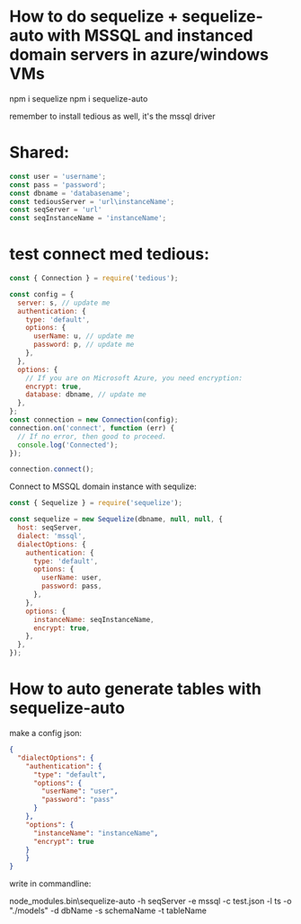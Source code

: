 # How to do sequelize + sequelize-auto with MSSQL and instanced domain servers in azure/windows VMs

npm i sequelize
npm i sequelize-auto

remember to install tedious as well, it's the mssql driver

# Shared:

```JavaScript
const user = 'username';
const pass = 'password';
const dbname = 'databasename';
const tediousServer = 'url\instanceName';
const seqServer = 'url'
const seqInstanceName = 'instanceName';
```

# test connect med tedious:

```JavaScript
const { Connection } = require('tedious');

const config = {
  server: s, // update me
  authentication: {
    type: 'default',
    options: {
      userName: u, // update me
      password: p, // update me
    },
  },
  options: {
    // If you are on Microsoft Azure, you need encryption:
    encrypt: true,
    database: dbname, // update me
  },
};
const connection = new Connection(config);
connection.on('connect', function (err) {
  // If no error, then good to proceed.
  console.log('Connected');
});

connection.connect();
```

Connect to MSSQL domain instance with sequlize:

```JavaScript
const { Sequelize } = require('sequelize');

const sequelize = new Sequelize(dbname, null, null, {
  host: seqServer,
  dialect: 'mssql',
  dialectOptions: {
    authentication: {
      type: 'default',
      options: {
        userName: user,
        password: pass,
      },
    },
    options: {
      instanceName: seqInstanceName,
      encrypt: true,
    },
  },
});
```

# How to auto generate tables with sequelize-auto

make a config json:

```JSON
{
  "dialectOptions": {
    "authentication": {
      "type": "default",
      "options": {
        "userName": "user",
        "password": "pass"
      }
    },
    "options": {
      "instanceName": "instanceName",
      "encrypt": true
    }
    }
}
```

write in commandline:

node_modules\.bin\sequelize-auto -h seqServer -e mssql -c test.json -l ts -o "./models" -d dbName -s schemaName -t tableName
